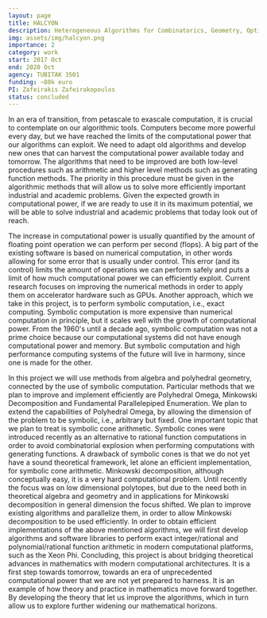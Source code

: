 ```yaml
---
layout: page
title: HALCYON
description: Heterogeneous Algorithms for Combinatorics, Geometry, Optimization and Number Theory 
img: assets/img/halcyon.png
importance: 2
category: work
start: 2017 Oct  
end: 2020 Oct
agency: TUBITAK 3501
funding: ~80k euro
PI: Zafeirakis Zafeirakopoulos
status: concluded
---
```



In an era of transition, from petascale to exascale computation, it is crucial to contemplate on our algorithmic tools. Computers become more powerful every day, but we have reached the limits of the computational power that our algorithms can exploit. We need to adapt old algorithms and develop new ones that can harvest the computational power available today and tomorrow. The algorithms that need to be improved are both low-level procedures such as arithmetic and higher level methods such as generating function methods. The priority in this procedure must be given in the algorithmic methods that will allow us to solve more efficiently important industrial and academic problems. Given the expected growth in computational power, if we are ready to use it in its maximum potential, we will be able to solve industrial and academic problems that today look out of reach.

The increase in computational power is usually quantified by the amount of floating point operation we can perform per second (flops). A big part of the existing software is based on numerical computation, in other words allowing for some error that is usually under control. This error (and its control) limits the amount of operations we can perform safely and puts a limit of how much computational power we can efficiently exploit. Current research focuses on improving the numerical methods in order to apply them on accelerator hardware such as GPUs. Another approach, which we take in this project, is to perform symbolic computation, i.e., exact computing. Symbolic computation is more expensive than numerical computation in principle, but it scales well with the growth of computational power. From the 1960's until a decade ago, symbolic computation was not a prime choice because our computational systems did not have enough computational power and memory. But symbolic computation and high performance computing systems of the future will live in harmony, since one is made for the other.

In this project we will use methods from algebra and polyhedral geometry, connected by the use of symbolic computation. Particular methods that we plan to improve and implement efficiently are Polyhedral Omega, Minkowski Decomposition and Fundamental Parallelepiped Enumeration. We plan to extend the capabilities of Polyhedral Omega, by allowing the dimension of the problem to be symbolic, i.e., arbitrary but fixed. One important topic that we plan to treat is symbolic cone arithmetic. Symbolic cones were introduced recently as an alternative to rational function computations in order to avoid combinatorial explosion when performing computations with generating functions. A drawback of symbolic cones is that we do not yet have a sound theoretical framework, let alone an efficient implementation, for symbolic cone arithmetic. Minkowski decomposition, although conceptually easy, it is a very hard computational problem. Until recently the focus was on low dimensional polytopes, but due to the need both in theoretical algebra and geometry and in applications for Minkowski decomposition in general dimension the focus shifted. We plan to improve existing algorithms and parallelize them, in order to allow Minkowski decomposition to be used efficiently. In order to obtain efficient implementations of the above mentioned algorithms, we will first develop algorithms and software libraries to perform exact integer/rational and polynomial/rational function arithmetic in modern computational platforms, such as the Xeon Phi. Concluding, this project is about bridging theoretical advances in mathematics with modern computational architectures. It is a first step towards tomorrow, towards an era of unprecedented computational power that we are not yet prepared to harness. It is an example of how theory and practice in mathematics move forward together. By developing the theory that let us improve the algorithms, which in turn allow us to explore further widening our mathematical horizons.
